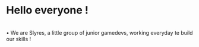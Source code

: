 <!doctype html>
<h1>Hello everyone !</h1>
<body>
  <div style="white-space:pre-line;">
    <p1>• We are Slyres, a little group of junior gamedevs, working everyday te build our skills !</p1>
  </div>
</body>
